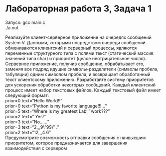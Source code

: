 # Лабораторная работа 3, Задача 1

Запуск: gcc main.c  
./a.out

Реализуйте клиент-серверное приложение на очередях сообщений System V. Данными,
которыми посредством очереди сообщений обмениваются клиентский и серверный
процессы, являются переменные структурного типа с полями текст (статический
массив значений типа char) и приоритет (целое неотрицательное число). Серверное
приложение, получив сообщение, обрабатывает его, заменяя все подряд идущие
символы-разделители (символы пробела, табуляции) одним символом пробела, и
возвращает обработанный текст клиентскому приложению. Разработайте систему
приоритетов для ускорения обработки некоторых сообщений. Каждый клиентский
процесс имеет набор текстовых файлов. Каждый текстовый файл имеет следующий
формат:  
prior=0 text=“Hello World!!”  
prior=0 text=“Python is my favorite language!!!...”  
prior=5 text=“Where is my greatest Lab’’’ work???”  
prior=2 text=“ Yes!”  
prior=3 text=“No……”  
prior=3 text=“2,,,9\”99\” .”  
prior=2 text=“12,,,4 6”  
Предусмотрите возможность отправки сообщения с наивысшим приоритетом, которое
предназначается для завершения взаимодействия с сервером  